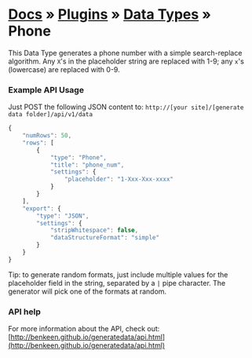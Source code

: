 # [Docs](../../../../../docs/README.md) &raquo; [Plugins](../../README.md) &raquo; [Data Types](../README.md) &raquo; Phone

This Data Type generates a phone number with a simple search-replace algorithm. Any `X`'s in the placeholder
string are replaced with 1-9; any `x`'s (lowercase) are replaced with 0-9. 


### Example API Usage

Just POST the following JSON content to: 
`http://[your site]/[generate data folder]/api/v1/data`

```javascript
{
    "numRows": 50,
    "rows": [
        {
            "type": "Phone",
            "title": "phone_num",
            "settings": {
                "placeholder": "1-Xxx-Xxx-xxxx"
            }
        }
    ],
    "export": {
        "type": "JSON",
        "settings": {
            "stripWhitespace": false,
            "dataStructureFormat": "simple"
        }
    }
}
```

Tip: to generate random formats, just include multiple values for the placeholder field in the string, separated by a `|` pipe
character. The generator will pick one of the formats at random.

 
### API help

For more information about the API, check out:
[http://benkeen.github.io/generatedata/api.html](http://benkeen.github.io/generatedata/api.html)
